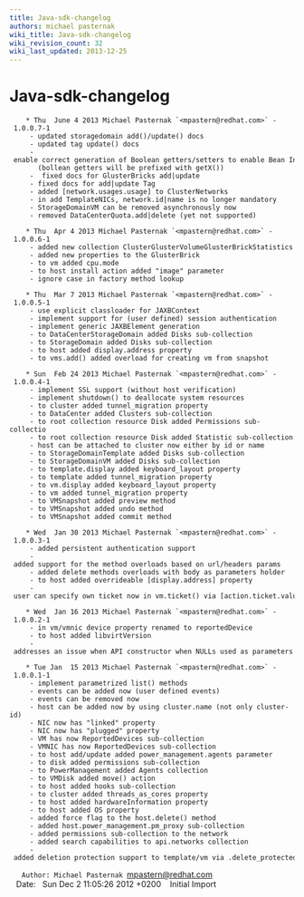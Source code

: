 ```yaml
---
title: Java-sdk-changelog
authors: michael pasternak
wiki_title: Java-sdk-changelog
wiki_revision_count: 32
wiki_last_updated: 2013-12-25
---
```


# Java-sdk-changelog

        * Thu  June 4 2013 Michael Pasternak `<mpastern@redhat.com>` - 1.0.0.7-1
         - updated storagedomain add()/update() docs
         - updated tag update() docs
         - enable correct generation of Boolean getters/setters to enable Bean Introspection apis
           (bollean getters will be prefixed with getX())
         -  fixed docs for GlusterBricks add|update
         - fixed docs for add|update Tag
         - added [network.usages.usage] to ClusterNetworks
         - in add TemplateNICs, network.id|name is no longer mandatory
         - StorageDomainVM can be removed asynchronously now
         - removed DataCenterQuota.add|delete (yet not supported)

        * Thu  Apr 4 2013 Michael Pasternak `<mpastern@redhat.com>` - 1.0.0.6-1
         - added new collection ClusterGlusterVolumeGlusterBrickStatistics
         - added new properties to the GlusterBrick
         - to vm added cpu.mode
         - to host install action added "image" parameter
         - ignore case in factory method lookup

        * Thu  Mar 7 2013 Michael Pasternak `<mpastern@redhat.com>` - 1.0.0.5-1
         - use explicit classloader for JAXBContext
         - implement support for (user defined) session authentication
         - implement generic JAXBElement generation
         - to DataCenterStorageDomain added Disks sub-collection
         - to StorageDomain added Disks sub-collection
         - to host added display.address property
         - to vms.add() added overload for creating vm from snapshot

        * Sun  Feb 24 2013 Michael Pasternak `<mpastern@redhat.com>` - 1.0.0.4-1
         - implement SSL support (without host verification)
         - implement shutdown() to deallocate system resources
         - to cluster added tunnel_migration property
         - to DataCenter added Clusters sub-collection
         - to root collection resource Disk added Permissions sub-collectio
         - to root collection resource Disk added Statistic sub-collection
         - host can be attached to cluster now either by id or name
         - to StorageDomainTemplate added Disks sub-collection
         - to StorageDomainVM added Disks sub-collection
         - to template.display added keyboard_layout property
         - to template added tunnel_migration property
         - to vm.display added keyboard_layout property
         - to vm added tunnel_migration property
         - to VMSnapshot added preview method
         - to VMSnapshot added undo method
         - to VMSnapshot added commit method

        * Wed  Jan 30 2013 Michael Pasternak `<mpastern@redhat.com>` - 1.0.0.3-1
         - added persistent authentication support
         - added support for the method overloads based on url/headers params
         - added delete methods overloads with body as parameters holder
         - to host added overrideable [display.address] property
         - user can specify own ticket now in vm.ticket() via [action.ticket.value]

        * Wed  Jan 16 2013 Michael Pasternak `<mpastern@redhat.com>` - 1.0.0.2-1
         - in vm/vmnic device property renamed to reportedDevice
         - to host added libvirtVersion
         - addresses an issue when API constructor when NULLs used as parameters

        * Tue Jan  15 2013 Michael Pasternak `<mpastern@redhat.com>` - 1.0.0.1-1
         - implement parametrized list() methods
         - events can be added now (user defined events)
         - events can be removed now
         - host can be added now by using cluster.name (not only cluster-id)
         - NIC now has "linked" property
         - NIC now has "plugged" property
         - VM has now ReportedDevices sub-collection
         - VMNIC has now ReportedDevices sub-collection
         - to host add/update added power_management.agents parameter
         - to disk added permissions sub-collection
         - to PowerManagement added Agents collection
         - to VMDisk added move() action
         - to host added hooks sub-collection
         - to cluster added threads_as_cores property
         - to host added hardwareInformation property
         - to host added OS property
         - added force flag to the host.delete() method
         - added host.power_management.pm_proxy sub-collection
         - added permissions sub-collection to the network
         - added search capabilities to api.networks collection
         - added deletion protection support to template/vm via .delete_protected property

`   Author: Michael Pasternak `<mpastern@redhat.com>
         Date:   Sun Dec 2 11:05:26 2012 +0200
         Initial Import
